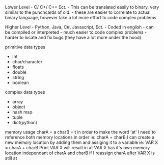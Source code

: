 Lower Level - C/ C+/ C++ Ect.
    - This can be translated easily to binary, very similar to the punchcards of old.
    - these are easier to correlate to actual binary language, however take a lot more effort to code complex problems

Higher Level - Python, Java, C#, Javascript, Ect.
    - Coded in english
    - can be compiled or interpreted
    - much easier to code complex problems
    - harder to locate and fix bugs (they have a lot more under the hood)

primitive data types 
- int
- char/character
- floats
- double
- string
- boolean

complex data types
- array
- object
- hash map
- tuple
- dict(python)

memory usage
charA = a
charB = t
    in order to make the word 'at'
    I need to reference both memory locations in order
    ie:  charA + charB
    I can create a new memory location by adding them and assiging it to a variable
    ie: VAR X = charA + charB
    Print VAR X will result in at
    VAR X has it's own memory location independant of charA and charB
    if I reassign charA after VAR X is still at
    

